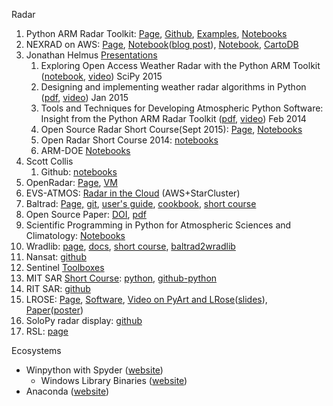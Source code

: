 Radar
<ol>
 	<li>Python ARM Radar Toolkit: <a href="http://arm-doe.github.io/pyart/">Page</a>, <a href="https://github.com/ARM-DOE/pyart">Github</a>, <a href="https://github.com/ARM-DOE/pyart/tree/master/examples">Examples</a>, <a href="https://github.com/ARM-DOE/pyart/tree/master/notebooks">Notebooks</a></li>
 	<li>NEXRAD on AWS: <a href="https://aws.amazon.com/noaa-big-data/nexrad/">Page</a>, <a href="https://github.com/lakshmanok/nexradaws/blob/master/nexrad_sample.ipynb">Notebook</a>(<a href="http://eng.climate.com/2015/10/27/how-to-read-and-display-nexrad-on-aws-using-python/">blog post</a>), <a href="https://gist.github.com/dopplershift/356f2e14832e9b676207#file-thredds_radar_server_aws-ipynb">Notebook</a>, <a href="http://blog.cartodb.com/mapping-nexrad-radar-data/">CartoDB</a></li>
 	<li>Jonathan Helmus <a href="https://github.com/jjhelmus/presentations">Presentations</a>
<ol>
 	<li>Exploring Open Access Weather Radar with the Python ARM Toolkit (<a href="https://github.com/jjhelmus/presentations/blob/master/2015_SciPy_PyART_talk/SciPy2015_OpenAccessRadar_jjh.ipynb">notebook</a>, <a href="https://www.youtube.com/watch?v=FGA1Wd9xTH0">video</a>) SciPy 2015</li>
 	<li>Designing and implementing weather radar algorithms in Python (<a href="https://github.com/jjhelmus/presentations/blob/master/2015_AMS_Annual_Meeting_Talk.pdf">pdf</a>, <a href="https://ams.confex.com/ams/95Annual/videogateway.cgi/id/29026?recordingid=29026">video</a>) Jan 2015</li>
 	<li>Tools and Techniques for Developing Atmospheric Python Software: Insight from the Python ARM Radar Toolkit (<a href="https://github.com/jjhelmus/presentations/blob/master/2014_AMS_Annual_Meeting_Talk.pdf">pdf</a>, <a href="https://ams.confex.com/ams/94Annual/videogateway.cgi/id/25623?recordingid=25623">video</a>) Feb 2014</li>
 	<li>Open Source Radar Short Course(Sept 2015): <a href="https://www2.ametsoc.org/ams/index.cfm/meetings-events/ams-meetings/open-source-radar-short-course/">Page</a>, <a href="https://github.com/openradar/AMS-Short-Course-on-Open-Source-Radar-Software">Notebooks</a></li>
 	<li>Open Radar Short Course 2014: <a href="https://github.com/openradar/open_source_radar_short_course">notebooks</a></li>
 	<li>ARM-DOE <a href="https://github.com/ARM-DOE/notebooks">Notebooks</a></li>
</ol>
</li>
 	<li>Scott Collis
<ol>
 	<li>Github:&nbsp;<a href="https://github.com/scollis/notebooks">notebooks</a></li>
</ol>
</li>
 	<li>OpenRadar: <a href="http://openradar.github.io/">Page</a>, <a href="https://github.com/openradar/oss_weather_radar_vm">VM</a></li>
 	<li>EVS-ATMOS: <a href="https://github.com/EVS-ATMOS/radar_in_the_cloud">Radar in the Cloud</a> (AWS+StarCluster)</li>
 	<li>Baltrad: <a href="http://baltrad.eu/">Page,</a> <a href="http://git.baltrad.eu/git/">git</a>, <a href="http://git.baltrad.eu/">user's guide</a>, <a href="http://git.baltrad.eu/trac/wiki/cookbook">cookbook</a>, <a href="https://github.com/DanielMichelson/baltrad_short_course">short course</a></li>
 	<li>Open Source Paper: <a href="http://journals.ametsoc.org/doi/abs/10.1175/BAMS-D-13-00240.1">DOI</a>, <a href="http://journals.ametsoc.org/doi/pdf/10.1175/BAMS-D-13-00240.1">pdf</a></li>
 	<li>Scientific Programming in Python for Atmospheric Sciences and Climatology: <a href="https://github.com/hvwaldow/pyws-BE-15-2-26">Notebooks</a></li>
 	<li>Wradlib: <a href="http://wradlib.org/">page</a>, <a href="http://wradlib.org/wradlib-docs/latest/">docs</a>,&nbsp;<a href="http://wradlib_short_course.bitbucket.org/">short course</a>, <a href="https://github.com/heistermann/baltrad2wradlib">baltrad2wradlib</a></li>
 	<li>Nansat: <a href="https://github.com/nansencenter/nansat">github</a></li>
 	<li>Sentinel <a href="https://sentinel.esa.int/web/sentinel/toolboxes">Toolboxes</a></li>
 	<li>MIT SAR <a href="http://ocw.mit.edu/resources/res-ll-003-build-a-small-radar-system-capable-of-sensing-range-doppler-and-synthetic-aperture-radar-imaging-january-iap-2011/index.htm">Short Course</a>: <a href="http://www.osmanoglu.org/sar/93-python-script-for-the-mit-radar-short-course">python</a>, <a href="https://github.com/Jach/radar_sar_rma">github-python</a></li>
 	<li>RIT SAR: <a href="https://github.com/dm6718/RITSAR">github</a></li>
 	<li>LROSE: <a href="https://www.eol.ucar.edu/content/lrose-lidar-radar-open-software-environment">Page</a>, <a href="https://www.eol.ucar.edu/analysis-software">Software</a>, <a href="http://sea.ucar.edu/event/arm-ncar-collaboration-lrose-and-py-art">Video on PyArt and LRose</a>(<a href="http://sea.ucar.edu/sites/default/files/lrose_pyart.pdf">slides</a>), <a href="https://ams.confex.com/ams/36Radar/webprogram/Paper228444.html">Paper</a>(<a href="https://ams.confex.com/ams/36Radar/webprogram/Handout/Paper228444/AMS_2013.poster_228444.dixon.lrose.pdf">poster</a>)</li>
 	<li>SoloPy radar display: <a href="https://github.com/ncareol/lrose-soloPy">github</a></li>
 	<li>RSL: <a href="http://trmm-fc.gsfc.nasa.gov/trmm_gv/software/rsl/">page</a></li>
</ol>
Ecosystems
<ul>
 	<li>Winpython with Spyder (<a href="http://winpython.github.io">website</a>)
<ul>
 	<li>Windows Library Binaries (<a href="http://www.lfd.uci.edu/~gohlke/pythonlibs/">website</a>)</li>
</ul>
</li>
 	<li>Anaconda (<a href="https://www.continuum.io/downloads">website</a>)</li>
</ul>
